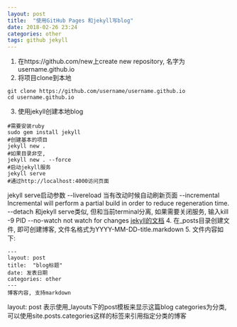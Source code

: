 ```yaml
---
layout: post
title:  "使用GitHub Pages 和jekyll写blog"
date: 2018-02-26 23:24
categories: other
tags: github jekyll
---
```

1. 在https://github.com/new上create new repository, 名字为 username.github.io
2. 将项目clone到本地
```
git clone https://github.com/username/username.github.io
cd username.github.io
```
3. 使用jekyll创建本地blog
```
#需要安装ruby
sudo gem install jekyll
#创建基本的项目
jekyll new .
#如果目录非空,
jekyll new . --force
#启动jekyll服务
jekyll serve
#通过http://localhost:4000访问页面
```
jekyll serve启动参数
--livereload 当有改动时候自动刷新页面
--incremental Incremental will perform a partial build in order to reduce regeneration time.
--detach 和jekyll serve类似, 但和当前terminal分离, 如果需要关闭服务, 输入kill -9 PID
--no-watch not watch for changes
[jekyll的文档](https://jekyllrb.com/docs/quickstart/)
4. 在_posts目录创建文件, 即可创建博客, 文件名格式为YYYY-MM-DD-title.markdown
5. 文件内容如下:
```
---
layout: post
title:  "blog标题"
date: 发表日期
categories: other
---
博客内容, 支持markdown
```
layout: post 表示使用_layouts下的post模板来显示这篇blog
categories为分类, 可以使用site.posts.categories这样的标签来引用指定分类的博客
